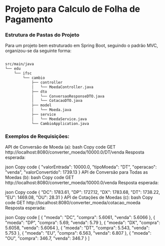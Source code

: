 # Projeto para Calculo de Folha de Pagamento

### Estrutura de Pastas do Projeto
Para um projeto bem estruturado em Spring Boot, seguindo o padrão MVC, organizou-se da seguinte forma:

```bash

src/main/java
└── edu
    └── ifsc
        └── cambio
            ├── controller
            │   └── MoedaController.java
            ├── dto
            │   └── ConversaoResponseDTO.java
            │   └── CotacaoDTO.java
            ├── model
            │   └── Moeda.java
            ├── service
            │   └── MoedaService.java
            └── CambioApplication.java
``` 




### Exemplos de Requisições:
API de Conversão de Moeda (a):
bash
Copy code
GET http://localhost:8080/converter_moeda/10000.0/DT/venda
Resposta esperada:

json
Copy code
{
  "valorEntrada": 10000.0,
  "tipoMoeda": "DT",
  "operacao": "venda",
  "valorConvertido": 1739.13
}
API de Conversão para Todas as Moedas (b):
bash
Copy code
GET http://localhost:8080/converter_moeda/10000.0/venda
Resposta esperada:

json
Copy code
{
  "DC": 1783.61,
  "DP": 1727.12,
  "DX": 1783.68,
  "DT": 1738.22,
  "EU": 1469.08,
  "OU": 28.31
}
API de Cotações de Moedas (c):
bash
Copy code
GET http://localhost:8080/converter_moeda/cotacao_moeda
Resposta esperada:

json
Copy code
[
  {
    "moeda": "DC",
    "compra": 5.6061,
    "venda": 5.6066
  },
  {
    "moeda": "DP",
    "compra": 5.69,
    "venda": 5.79
  },
  {
    "moeda": "DX",
    "compra": 5.6058,
    "venda": 5.6064
  },
  {
    "moeda": "DT",
    "compra": 5.543,
    "venda": 5.753
  },
  {
    "moeda": "EU",
    "compra": 6.563,
    "venda": 6.807
  },
  {
    "moeda": "OU",
    "compra": 346.7,
    "venda": 346.7
  }
]
